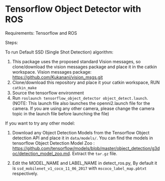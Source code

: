 # Tensorflow Object Detector with ROS

Requirements:
Tensorflow and ROS

Steps:

To run Default SSD (Single Shot Detection) algorithm:
1) This package uses the proposed standard Vision messages, so clone/download the vision messages package and place it in the catkin workspace. Vision messages package: https://github.com/Kukanani/vision_msgs.git
2) Clone/download this repository and place it your catkin workspace, RUN `catkin_make`
3) Source the tensorflow environment
4) Run `roslaunch tensorflow_object_detector object_detect.launch`. (NOTE: This launch file also launches the openni2.launch file for the camera. If you are using any other camera, please change the camera topic in the launch file before launching the file)

If you want to try any other model:
1) Download any Object Detection Models from the Tensorflow Object detection API and place it in `data/models/`. 
You can find the models in tensorflow Object Detection Model Zoo : https://github.com/tensorflow/models/blob/master/object_detection/g3doc/detection_model_zoo.md. Extract the `tar.gz` file.  

2) Edit the MODEL_NAME and LABEL_NAME in detect_ros.py, By default it is `ssd_mobilenet_v1_coco_11_06_2017` with `mscoco_label_map.pbtxt` respectively. 

